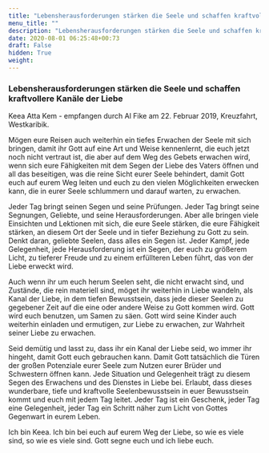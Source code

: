 ```yaml
---
title: "Lebensherausforderungen stärken die Seele und schaffen kraftvollere Kanäle der Liebe"
menu_title: ""
description: "Lebensherausforderungen stärken die Seele und schaffen kraftvollere Kanäle der Liebe"
date: 2020-08-01 06:25:48+00:73
draft: False
hidden: True
weight:
---
```

### Lebensherausforderungen stärken die Seele und schaffen kraftvollere Kanäle der Liebe

Keea Atta Kem - empfangen durch Al Fike am 22. Februar 2019, Kreuzfahrt, Westkaribik.

Mögen eure Reisen auch weiterhin ein tiefes Erwachen der Seele mit sich bringen, damit ihr Gott auf eine Art und Weise kennenlernt, die euch jetzt noch nicht vertraut ist, die aber auf dem Weg des Gebets erwachen wird, wenn sich eure Fähigkeiten mit dem Segen der Liebe des Vaters öffnen und all das beseitigen, was die reine Sicht eurer Seele behindert, damit Gott euch auf eurem Weg leiten und euch zu den vielen Möglichkeiten erwecken kann, die in eurer Seele schlummern und darauf warten, zu erwachen.

Jeder Tag bringt seinen Segen und seine Prüfungen. Jeder Tag bringt seine Segnungen, Geliebte, und seine Herausforderungen. Aber alle bringen viele Einsichten und Lektionen mit sich, die eure Seele stärken, die eure Fähigkeit stärken, an diesem Ort der Seele und in tiefer Beziehung zu Gott zu sein. Denkt daran, geliebte Seelen, dass alles ein Segen ist. Jeder Kampf, jede Gelegenheit, jede Herausforderung ist ein Segen, der euch zu größerem Licht, zu tieferer Freude und zu einem erfüllteren Leben führt, das von der Liebe erweckt wird.

Auch wenn ihr um euch herum Seelen seht, die nicht erwacht sind, und Zustände, die rein materiell sind, möget ihr weiterhin in Liebe wandeln, als Kanal der Liebe, in dem tiefen Bewusstsein, dass jede dieser Seelen zu gegebener Zeit auf die eine oder andere Weise zu Gott kommen wird. Gott wird euch benutzen, um Samen zu säen. Gott wird seine Kinder auch weiterhin einladen und ermutigen, zur Liebe zu erwachen, zur Wahrheit seiner Liebe zu erwachen.

Seid demütig und lasst zu, dass ihr ein Kanal der Liebe seid, wo immer ihr hingeht, damit Gott euch gebrauchen kann. Damit Gott tatsächlich die Türen der großen Potenziale eurer Seele zum Nutzen eurer Brüder und Schwestern öffnen kann. Jede Situation und Gelegenheit trägt zu diesem Segen des Erwachens und des Dienstes in Liebe bei. Erlaubt, dass dieses wunderbare, tiefe und kraftvolle Seelenbewusstsein in euer Bewusstsein kommt und euch mit jedem Tag leitet. Jeder Tag ist ein Geschenk, jeder Tag eine Gelegenheit, jeder Tag ein Schritt näher zum Licht von Gottes Gegenwart in eurem Leben.

Ich bin Keea. Ich bin bei euch auf eurem Weg der Liebe, so wie es viele sind, so wie es viele sind. Gott segne euch und ich liebe euch.
